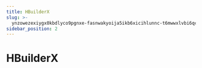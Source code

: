 ```yaml
---
title: HBuilderX
slug: >-
  ynzowezexiygx0kbdlyco9pgnxe-fasnwakyoija5ikb6xicihlunnc-t6mwwxlvbi6qcrkwa4tct9xqn0g-nbmjwg2iuil4tukavjqcwv9jnce-xsgrwl9rniw76hkrhctcdo7ynvf-xsgrwl
sidebar_position: 2
---
```



# HBuilderX

